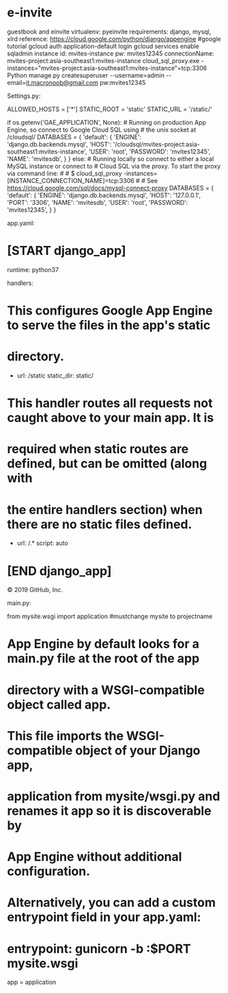 # e-invite
guestbook and einvite
virtualenv: pyeinvite
requirements: django, mysql, xlrd
reference: 
https://cloud.google.com/python/django/appengine #google tutorial
gcloud auth application-default login
gcloud services enable sqladmin
instance id: mvites-instance
pw: mvites12345
connectionName: mvites-project:asia-southeast1:mvites-instance
cloud_sql_proxy.exe -instances="mvites-project:asia-southeast1:mvites-instance"=tcp:3306
Python manage.py createsuperuser --username=admin --email=it.macronoob@gmail.com pw:mvites12345

Settings.py:

ALLOWED_HOSTS = ['*']
STATIC_ROOT = 'static'
STATIC_URL = '/static/'

if os.getenv('GAE_APPLICATION', None):
    # Running on production App Engine, so connect to Google Cloud SQL using
    # the unix socket at /cloudsql/<your-cloudsql-connection string>
    DATABASES = {
        'default': {
            'ENGINE': 'django.db.backends.mysql',
            'HOST': '/cloudsql/mvites-project:asia-southeast1:mvites-instance',
            'USER': 'root',
            'PASSWORD': 'mvites12345',
            'NAME': 'mvitesdb',
        }
    }
else:
    # Running locally so connect to either a local MySQL instance or connect to
    # Cloud SQL via the proxy. To start the proxy via command line:
    #
    #     $ cloud_sql_proxy -instances=[INSTANCE_CONNECTION_NAME]=tcp:3306
    #
    # See https://cloud.google.com/sql/docs/mysql-connect-proxy
    DATABASES = {
        'default': {
            'ENGINE': 'django.db.backends.mysql',
            'HOST': '127.0.0.1',
            'PORT': '3306',
            'NAME': 'mvitesdb',
            'USER': 'root',
            'PASSWORD': 'mvites12345',
        }
    }

    
app.yaml:
# [START django_app]
runtime: python37

handlers:
# This configures Google App Engine to serve the files in the app's static
# directory.
- url: /static
  static_dir: static/

# This handler routes all requests not caught above to your main app. It is
# required when static routes are defined, but can be omitted (along with
# the entire handlers section) when there are no static files defined.
- url: /.*
  script: auto
# [END django_app]
© 2019 GitHub, Inc.

main.py:

from mysite.wsgi import application #mustchange mysite to projectname

# App Engine by default looks for a main.py file at the root of the app
# directory with a WSGI-compatible object called app.
# This file imports the WSGI-compatible object of your Django app,
# application from mysite/wsgi.py and renames it app so it is discoverable by
# App Engine without additional configuration.
# Alternatively, you can add a custom entrypoint field in your app.yaml:
# entrypoint: gunicorn -b :$PORT mysite.wsgi
app = application

